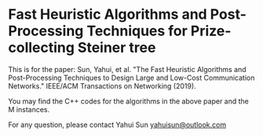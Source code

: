 # Fast Heuristic Algorithms and Post-Processing Techniques for Prize-collecting Steiner tree


This is for the paper: Sun, Yahui, et al. "The Fast Heuristic Algorithms and Post-Processing Techniques to Design Large and Low-Cost Communication Networks." IEEE/ACM Transactions on Networking (2019).

You may find the C++ codes for the algorithms in the above paper and the M instances.

For any question, please contact Yahui Sun yahuisun@outlook.com

